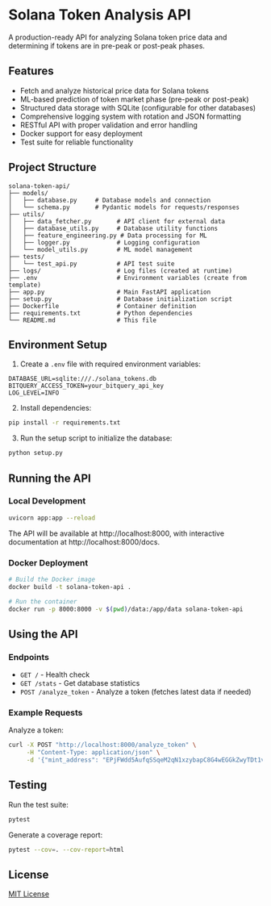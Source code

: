 # Solana Token Analysis API

A production-ready API for analyzing Solana token price data and determining if tokens are in pre-peak or post-peak phases.

## Features

- Fetch and analyze historical price data for Solana tokens
- ML-based prediction of token market phase (pre-peak or post-peak)
- Structured data storage with SQLite (configurable for other databases)
- Comprehensive logging system with rotation and JSON formatting
- RESTful API with proper validation and error handling
- Docker support for easy deployment
- Test suite for reliable functionality

## Project Structure

```
solana-token-api/
├── models/
│   ├── database.py     # Database models and connection
│   └── schema.py       # Pydantic models for requests/responses
├── utils/
│   ├── data_fetcher.py       # API client for external data
│   ├── database_utils.py     # Database utility functions
│   ├── feature_engineering.py # Data processing for ML
│   ├── logger.py             # Logging configuration
│   └── model_utils.py        # ML model management
├── tests/
│   └── test_api.py           # API test suite
├── logs/                     # Log files (created at runtime)
├── .env                      # Environment variables (create from template)
├── app.py                    # Main FastAPI application
├── setup.py                  # Database initialization script
├── Dockerfile                # Container definition
├── requirements.txt          # Python dependencies
└── README.md                 # This file
```

## Environment Setup

1. Create a `.env` file with required environment variables:

```
DATABASE_URL=sqlite:///./solana_tokens.db
BITQUERY_ACCESS_TOKEN=your_bitquery_api_key
LOG_LEVEL=INFO
```

2. Install dependencies:

```bash
pip install -r requirements.txt
```

3. Run the setup script to initialize the database:

```bash
python setup.py
```

## Running the API

### Local Development

```bash
uvicorn app:app --reload
```

The API will be available at http://localhost:8000, with interactive documentation at http://localhost:8000/docs.

### Docker Deployment

```bash
# Build the Docker image
docker build -t solana-token-api .

# Run the container
docker run -p 8000:8000 -v $(pwd)/data:/app/data solana-token-api
```

## Using the API

### Endpoints

- `GET /` - Health check
- `GET /stats` - Get database statistics
- `POST /analyze_token` - Analyze a token (fetches latest data if needed)

### Example Requests

Analyze a token:

```bash
curl -X POST "http://localhost:8000/analyze_token" \
     -H "Content-Type: application/json" \
     -d '{"mint_address": "EPjFWdd5AufqSSqeM2qN1xzybapC8G4wEGGkZwyTDt1v"}'
```

## Testing

Run the test suite:

```bash
pytest
```

Generate a coverage report:

```bash
pytest --cov=. --cov-report=html
```

## License

[MIT License](LICENSE)